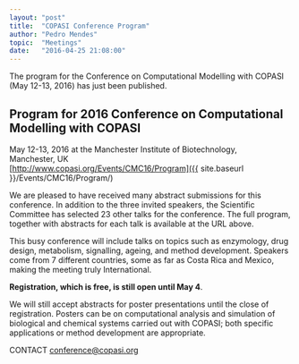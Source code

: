 ```yaml
---
layout: "post"
title:  "COPASI Conference Program"
author: "Pedro Mendes"
topic:  "Meetings"
date:   "2016-04-25 21:08:00"
---
```


The program for the Conference on Computational Modelling
with COPASI (May 12-13, 2016) has just been published.

## Program for 2016 Conference on Computational Modelling with COPASI

May 12-13, 2016 at the Manchester Institute of Biotechnology, <br/>
Manchester, UK <br/>
[http://www.copasi.org/Events/CMC16/Program]({{ site.baseurl }}/Events/CMC16/Program/)

We are pleased to have received many abstract submissions for this conference.
In addition to the three invited speakers, the Scientific Committee has selected
23 other talks for the conference. The full program, together with abstracts for
each talk is available at the URL above. 

This busy conference will include talks on topics such as enzymology, drug 
design, metabolism, signalling, ageing, and method development. Speakers come 
from 7 different countries, some as far as Costa Rica and Mexico, making the
meeting truly International.

__Registration, which is free, is still open until May 4__.

We will still accept abstracts for poster presentations until the close of
registration. Posters can be on computational analysis and simulation of
biological and chemical systems carried out with COPASI; both specific 
applications or method development are appropriate.

CONTACT
[conference@copasi.org](mailto:conference@copasi.org)
